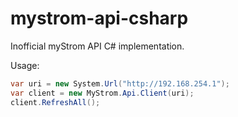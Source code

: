 # mystrom-api-csharp

Inofficial myStrom API C# implementation.

Usage:

```csharp
var uri = new System.Url("http://192.168.254.1");
var client = new MyStrom.Api.Client(uri);
client.RefreshAll();
```